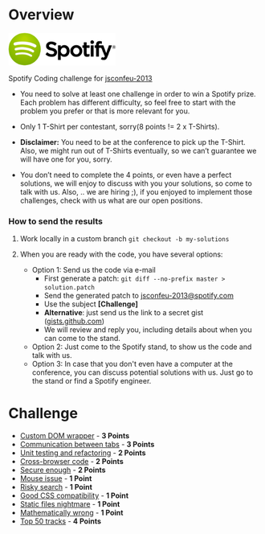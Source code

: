 Overview
========

![Spotify Logo](/resources/spotify-logo.png)

Spotify Coding challenge for [jsconfeu-2013](http://2013.jsconf.eu/)

* You need to solve at least one challenge in order to win a Spotify prize. Each problem has different difficulty, so feel free to start with the problem you prefer or that is more relevant for you.

* Only 1 T-Shirt per contestant, sorry(8 points != 2 x T-Shirts).

* **Disclaimer:** You need to be at the conference to pick up the T-Shirt. Also, we might run out of T-Shirts eventually, so we can’t guarantee we will have one for you, sorry.

* You don’t need to complete the 4 points, or even have a perfect solutions, we will enjoy to discuss with you your solutions, so come to talk with us. Also, .. we are hiring ;), if you enjoyed to implement those challenges, check with us what are our open positions.

### How to send the results

1. Work locally in a custom branch `git checkout -b my-solutions`

2. When you are ready with the code, you have several options: 
   * Option 1: Send us the code via e-mail
     * First generate a patch: `git diff --no-prefix master > solution.patch`
     * Send the generated patch to [jsconfeu-2013@spotify.com](mailto:jsconfeu-2013@spotify.com)
     * Use the subject **[Challenge]**
     * **Alternative**: just send us the link to a secret gist ([gists.github.com](https://gist.github.com/))
     * We will review and reply you, including details about when you can come to the stand.
   * Option 2: Just come to the Spotify stand, to show us the code and talk with us.
   * Option 3: In case that you don't even have a computer at the conference, you can discuss potential solutions with us. Just go to the stand or find a Spotify engineer.

Challenge
=========

* [Custom DOM wrapper](./custom-DOM-wrapper/README.md) - **3 Points**
* [Communication between tabs](./communication-between-tabs/README.md) - **3 Points**
* [Unit testing and refactoring](./unit-testing-and-refactoring/README.md) - **2 Points**
* [Cross-browser code](./cross-browser-code/README.md) - **2 Points**
* [Secure enough](./secure-enough/README.md) - **2 Points**
* [Mouse issue](./mouse-issue/README.md) - **1 Point**
* [Risky search](./risky-search/README.md) - **1 Point**
* [Good CSS compatibility](./good-css-compatibility/README.md) - **1 Point**
* [Static files nightmare](./static-files-nightmare/README.md) - **1 Point**
* [Mathematically wrong](./mathematically-wrong/README.md) - **1 Point**
* [Top 50 tracks](./top-50-tracks/README.md) - **4 Points**

